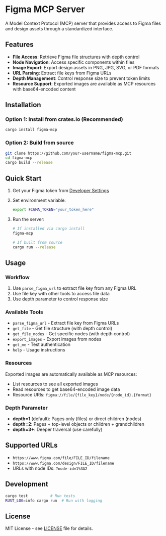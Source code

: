 # Figma MCP Server

A Model Context Protocol (MCP) server that provides access to Figma files and
design assets through a standardized interface.

## Features

- **File Access**: Retrieve Figma file structures with depth control
- **Node Navigation**: Access specific components within files
- **Image Export**: Export design assets in PNG, JPG, SVG, or PDF formats
- **URL Parsing**: Extract file keys from Figma URLs
- **Depth Management**: Control response size to prevent token limits
- **Resource Support**: Exported images are available as MCP resources with base64-encoded content

## Installation

### Option 1: Install from crates.io (Recommended)

```bash
cargo install figma-mcp
```

### Option 2: Build from source

```bash
git clone https://github.com/your-username/figma-mcp.git
cd figma-mcp
cargo build --release
```

## Quick Start

1. Get your Figma token from
   [Developer Settings](https://www.figma.com/developers/api#access-tokens)

2. Set environment variable:

   ```bash
   export FIGMA_TOKEN="your_token_here"
   ```

3. Run the server:
   ```bash
   # If installed via cargo install
   figma-mcp
   
   # If built from source
   cargo run --release
   ```

## Usage

### Workflow

1. Use `parse_figma_url` to extract file key from any Figma URL
2. Use file key with other tools to access file data
3. Use depth parameter to control response size

### Available Tools

- `parse_figma_url` - Extract file key from Figma URLs
- `get_file` - Get file structure (with depth control)
- `get_file_nodes` - Get specific nodes (with depth control)
- `export_images` - Export images from nodes
- `get_me` - Test authentication
- `help` - Usage instructions

### Resources

Exported images are automatically available as MCP resources:
- List resources to see all exported images
- Read resources to get base64-encoded image data
- Resource URIs: `figma://file/{file_key}/node/{node_id}.{format}`

### Depth Parameter

- **depth=1** (default): Pages only (files) or direct children (nodes)
- **depth=2**: Pages + top-level objects or children + grandchildren
- **depth=3+**: Deeper traversal (use carefully)

## Supported URLs

- `https://www.figma.com/file/FILE_ID/filename`
- `https://www.figma.com/design/FILE_ID/filename`
- URLs with node IDs: `?node-id=1%3A2`

## Development

```bash
cargo test          # Run tests
RUST_LOG=info cargo run  # Run with logging
```

## License

MIT License - see [LICENSE](LICENSE) file for details.
